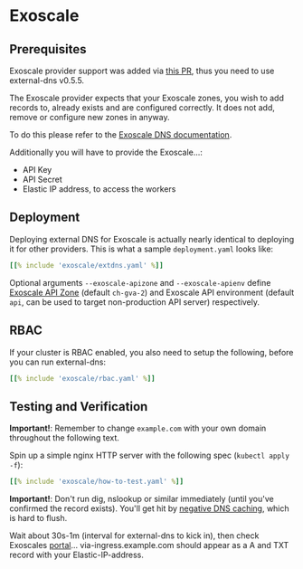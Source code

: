 # Exoscale

## Prerequisites

Exoscale provider support was added via [this PR](https://github.com/kubernetes-sigs/external-dns/pull/625), thus you need to use external-dns v0.5.5.

The Exoscale provider expects that your Exoscale zones, you wish to add records to, already exists
and are configured correctly. It does not add, remove or configure new zones in anyway.

To do this please refer to the [Exoscale DNS documentation](https://community.exoscale.com/documentation/dns/).

Additionally you will have to provide the Exoscale...:

* API Key
* API Secret
* Elastic IP address, to access the workers

## Deployment

Deploying external DNS for Exoscale is actually nearly identical to deploying
it for other providers. This is what a sample `deployment.yaml` looks like:

```yaml
[[% include 'exoscale/extdns.yaml' %]]
```

Optional arguments `--exoscale-apizone` and `--exoscale-apienv` define [Exoscale API Zone](https://community.exoscale.com/documentation/platform/exoscale-datacenter-zones/)
(default `ch-gva-2`) and Exoscale API environment (default `api`, can be used to target non-production API server) respectively.

## RBAC

If your cluster is RBAC enabled, you also need to setup the following, before you can run external-dns:

```yaml
[[% include 'exoscale/rbac.yaml' %]]
```

## Testing and Verification

**Important!**: Remember to change `example.com` with your own domain throughout the following text.

Spin up a simple nginx HTTP server with the following spec (`kubectl apply -f`):

```yaml
[[% include 'exoscale/how-to-test.yaml' %]]
```

**Important!**: Don't run dig, nslookup or similar immediately (until you've
confirmed the record exists). You'll get hit by [negative DNS caching](https://tools.ietf.org/html/rfc2308), which is hard to flush.

Wait about 30s-1m (interval for external-dns to kick in), then check Exoscales [portal](https://portal.exoscale.com/dns/example.com)... via-ingress.example.com should appear as a A and TXT record with your Elastic-IP-address.
